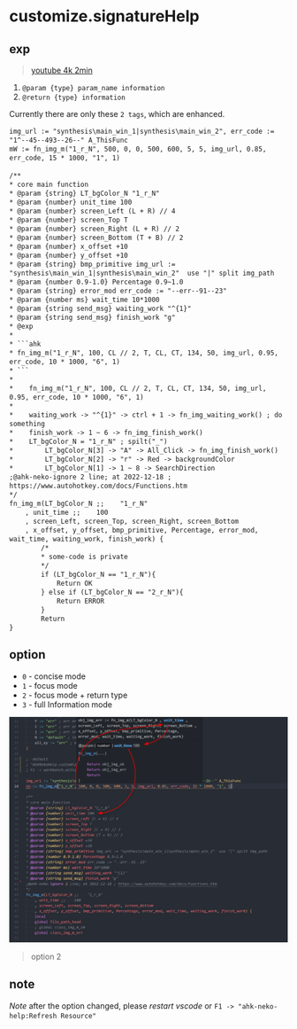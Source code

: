 # customize.signatureHelp

## exp

> [youtube 4k 2min](https://www.youtube.com/watch?v=clvD7z7YjHM)

1. `@param {type} param_name information`
2. `@return {type} information`

Currently there are only these `2 tags`, which are enhanced.

````ahk
img_url := "synthesis\main_win_1|synthesis\main_win_2", err_code := "1^--45--493--26--" A_ThisFunc
mW := fn_img_m("1_r_N", 500, 0, 0, 500, 600, 5, 5, img_url, 0.85, err_code, 15 * 1000, "1", 1)

/**
* core main function
* @param {string} LT_bgColor_N "1_r_N"
* @param {number} unit_time 100
* @param {number} screen_Left (L + R) // 4
* @param {number} screen_Top T
* @param {number} screen_Right (L + R) // 2
* @param {number} screen_Bottom (T + B) // 2
* @param {number} x_offset +10
* @param {number} y_offset +10
* @param {string} bmp_primitive img_url := "synthesis\main_win_1|synthesis\main_win_2"  use "|" split img_path 
* @param {number 0.9-1.0} Percentage 0.9~1.0
* @param {string} error_mod err_code := "--err--91--23"
* @param {number ms} wait_time 10*1000
* @param {string send_msg} waiting_work "^{1}"
* @param {string send_msg} finish_work "g"
* @exp
*
* ```ahk
* fn_img_m("1_r_N", 100, CL // 2, T, CL, CT, 134, 50, img_url, 0.95, err_code, 10 * 1000, "6", 1)
* ```
*
*    fn_img_m("1_r_N", 100, CL // 2, T, CL, CT, 134, 50, img_url, 0.95, err_code, 10 * 1000, "6", 1)
*
*    waiting_work -> "^{1}" -> ctrl + 1 -> fn_img_waiting_work() ; do something
*    finish_work -> 1 ~ 6 -> fn_img_finish_work()
*    LT_bgColor_N = "1_r_N" ; spilt("_")
*        LT_bgColor_N[3] -> "A" -> All_Click -> fn_img_finish_work()
*        LT_bgColor_N[2] -> "r" -> Red -> backgroundColor
*        LT_bgColor_N[1] -> 1 ~ 8 -> SearchDirection
;@ahk-neko-ignore 2 line; at 2022-12-18 ; https://www.autohotkey.com/docs/Functions.htm
*/
fn_img_m(LT_bgColor_N ;;    "1_r_N"
    , unit_time ;;    100
    , screen_Left, screen_Top, screen_Right, screen_Bottom
    , x_offset, y_offset, bmp_primitive, Percentage, error_mod, wait_time, waiting_work, finish_work) {
        /*
        * some-code is private 
        */
        if (LT_bgColor_N == "1_r_N"){
            Return OK
        } else if (LT_bgColor_N == "2_r_N"){
            Return ERROR
        }
        Return
}
````

## option

- `0` - concise mode
- `1` - focus mode
- `2` - focus mode + return type
- `3` - full Information mode

![option 2](../../image/customize.signatureHelp-2.png)

> option 2

## note

_Note_ after the option changed, please _restart vscode_ or `F1 -> "ahk-neko-help:Refresh Resource"`
